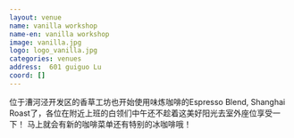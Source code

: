 ```yaml
---
layout: venue
name: vanilla workshop
name-en: vanilla workshop
image: vanilla.jpg
logo: logo_vanilla.jpg
categories: venues
address:  601 guiguo Lu
coord: []
---
```


位于漕河泾开发区的香草工坊也开始使用味炼咖啡的Espresso Blend, Shanghai Roast了，各位在附近上班的白领们中午还不趁着这美好阳光去室外座位享受一下！
马上就会有新的咖啡菜单还有特别的冰咖啡哦！
